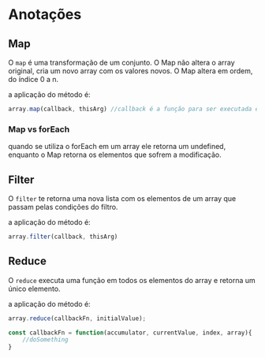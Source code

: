 # Anotações

## Map

O `map` é uma transformação de um conjunto.
O Map não altera o array original, cria um novo array com os valores novos.
O Map altera em ordem, do índice 0 a n.

a aplicação do método é:

```javascript
array.map(callback, thisArg) //callback é a função para ser executada em cada índice do elemento. O thisArg é opcional.
```

### Map vs forEach

quando se utiliza o forEach em um array ele retorna um undefined, enquanto o Map retorna os elementos que sofrem a modificação.

## Filter

O `filter` te retorna uma nova lista com os elementos de um array que passam pelas condições do filtro.

a aplicação do método é:

```javascript
array.filter(callback, thisArg)
```

## Reduce

O `reduce` executa uma função em todos os elementos do array e retorna um único elemento.

a aplicação do método é:

```javascript
array.reduce(callbackFn, initialValue);

const callbackFn = function(accumulator, currentValue, index, array){
    //doSomething
}
```



